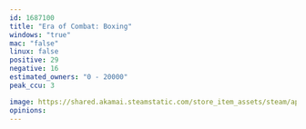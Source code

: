 ```yaml
---
id: 1687100
title: "Era of Combat: Boxing"
windows: "true"
mac: "false"
linux: false
positive: 29
negative: 16
estimated_owners: "0 - 20000"
peak_ccu: 3

image: https://shared.akamai.steamstatic.com/store_item_assets/steam/apps/1687100/header.jpg?t=1697082108
opinions:
---
```

